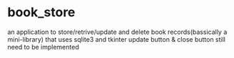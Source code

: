 # book_store
an application to store/retrive/update and delete book records(bassically a mini-library) that uses sqlite3 and tkinter 
update button & close button still need to be implemented
